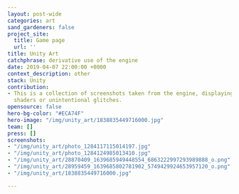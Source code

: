```yaml
---
layout: post-wide
categories: art
sand_gardeners: false
project_site:
  title: Game page
  url: ''
title: Unity Art
catchphrase: derivative use of the engine
date: 2019-04-07 22:00:00 +0000
context_description: other
stack: Unity
contribution:
- This is a collection of screenshots taken from the engine, displaying intentional
  shaders or unintentional glitches.
opensource: false
hero-bg-color: "#ECA74F"
hero-image: "/img/unity_art/1838835449716000.jpg"
team: []
press: []
screenshots:
- "/img/unity_art/photo_1284117115014197.jpg"
- "/img/unity_art/photo_1284124985013410.jpg"
- "/img/unity_art/28870409_1639685949448554_6863222997293989888_o.png"
- "/img/unity_art/28959459_1639685802781902_5749429924653957120_o.png"
- "/img/unity_art/1838835449716000.jpg"

---
```

